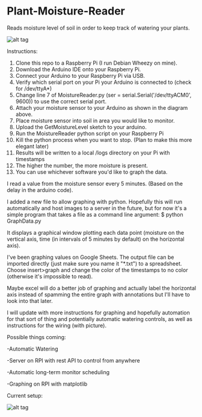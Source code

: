 # Plant-Moisture-Reader
Reads moisture level of soil in order to keep track of watering your plants.


![alt tag](http://i.imgur.com/A4MXf7s.png)

Instructions:

1. Clone this repo to a Raspberry Pi (I run Debian Wheezy on mine).
2. Download the Arduino IDE onto your Raspberry Pi.
3. Connect your Arduino to your Raspberry Pi via USB.
4. Verify which serial port on your Pi your Arduino is connected to (check for /dev/ttyA*)
5. Change line 7 of MoistureReader.py (ser = serial.Serial('/dev/ttyACM0', 9600)) to use the correct serial port.
6. Attach your moisture sensor to your Arduino as shown in the diagram above.
7. Place moisture sensor into soil in area you would like to monitor.
8. Upload the GetMoistureLevel sketch to your arduino.
9. Run the MoistureReader python script on your Raspberry Pi
10. Kill the python process when you want to stop. (Plan to make this more elegant later)
11. Results will be written to a local /logs directory on your Pi with timestamps
12. The higher the number, the more moisture is present.
13. You can use whichever software you'd like to graph the data.

I read a value from the moisture sensor every 5 minutes. (Based on the delay in the arduino code).

I added a new file to allow graphing with python. Hopefully this will run automatically and host images to a server in the 
future, but for now it's a simple program that takes a file as a command line argument:
$ python GraphData.py <moisture-data-file-name>

It displays a graphical window plotting each data point (moisture on the vertical axis, time (in intervals of 5 minutes by 
default) on the horizontal axis).

I've been graphing values on Google Sheets. The output file can be imported directly (just make sure you name it "*.txt") to a 
spreadsheet. Choose insert>graph and change the color of the timestamps to no color (otherwise it's impossible to read).

Maybe excel will do a better job of graphing and actually label the horizontal axis instead of spamming the entire graph with 
annotations but I'll have to look into that later.

I will update with more instructions for graphing and hopefully automation for that sort of thing and potentially automatic 
watering controls, as well as instructions for the wiring (with picture).

Possible things coming: 

-Automatic Watering

-Server on RPI with rest API to control from anywhere

-Automatic long-term monitor scheduling

-Graphing on RPI with matplotlib

Current setup:

![alt tag](http://i.imgur.com/uqHtkuu.jpg)
